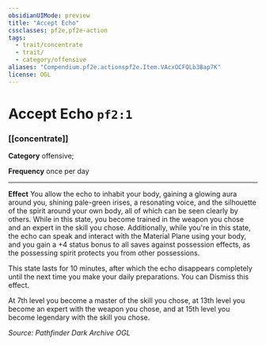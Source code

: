 ```yaml
---
obsidianUIMode: preview
title: "Accept Echo"
cssclasses: pf2e,pf2e-action
tags:
  - trait/concentrate
  - trait/
  - category/offensive
aliases: "Compendium.pf2e.actionspf2e.Item.VAcxOCFQLb3Bap7K"
license: OGL
---
```

# Accept Echo `pf2:1`

### [[concentrate]]

**Category** offensive; 




**Frequency** once per day

* * *

**Effect** You allow the echo to inhabit your body, gaining a glowing aura around you, shining pale-green irises, a resonating voice, and the silhouette of the spirit around your own body, all of which can be seen clearly by others. While in this state, you become trained in the weapon you chose and an expert in the skill you chose. Additionally, while you're in this state, the echo can speak and interact with the Material Plane using your body, and you gain a +4 status bonus to all saves against possession effects, as the possessing spirit protects you from other possessions.

This state lasts for 10 minutes, after which the echo disappears completely until the next time you make your daily preparations. You can Dismiss this effect.

At 7th level you become a master of the skill you chose, at 13th level you become an expert with the weapon you chose, and at 15th level you become legendary with the skill you chose.

*Source: Pathfinder Dark Archive*
*OGL*